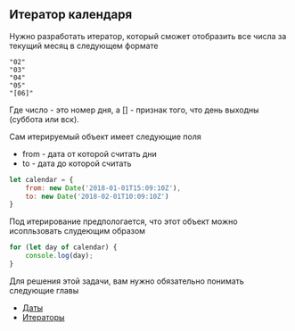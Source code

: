 ## Итератор календаря  ##

Нужно разработать итератор, который сможет отобразить
все числа за текущий месяц в следующем формате

```text
"02"
"03"
"04"
"05"
"[06]"
```

Где число - это номер дня, а [] - признак того, что день выходны (суббота или вск).

Сам итерируемый объект имеет следующие поля
 - from - дата от которой считать дни
 - to - дата до которой считать

```javascript
let calendar = {
    from: new Date('2018-01-01T15:09:10Z'),
    to: new Date('2018-02-01T10:09:10Z')
}
```

Под итерирование предпологается, что этот объект можно исопльзовать
слудеющим образом

```javascript
for (let day of calendar) {
    console.log(day);
}
```

Для решения этой задачи, вам нужно обязательно понимать следующие главы
 - [Даты](http://learn.javascript.ru/datetime)
 - [Итераторы](http://learn.javascript.ru/iterator)